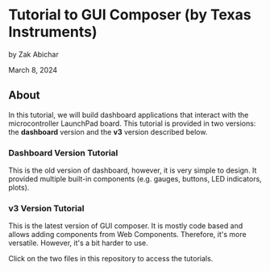 # Tutorial to GUI Composer (by Texas Instruments)
by Zak Abichar

March 8, 2024

## About

In this tutorial, we will build dashboard applications that interact with the microcontroller LaunchPad board. This tutorial is provided in two versions: the __dashboard__ version and the __v3__ version described below.

### Dashboard Version Tutorial

This is the old version of dashboard, however, it is very simple to design. It provided multiple built-in components (e.g. gauges, buttons, LED indicators, plots).

### v3 Version Tutorial

This is the latest version of GUI composer. It is mostly code based and allows adding components from Web Components. Therefore, it's more versatile. However, it's a bit harder to use.

Click on the two files in this repository to access the tutorials.
